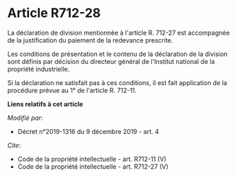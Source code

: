 # Article R712-28

La déclaration de division mentionnée à l'article R. 712-27 est accompagnée de la justification du paiement de la redevance
prescrite. 

Les conditions de présentation et le contenu de la déclaration de la division sont définis par décision du directeur général
de l'Institut national de la propriété industrielle. 

Si la déclaration ne satisfait pas à ces conditions, il est fait application de la procédure prévue au 1° de l'article R.
712-11.

**Liens relatifs à cet article**

_Modifié par_:

  - Décret n°2019-1316 du 9 décembre 2019 - art. 4

_Cite_:

  - Code de la propriété intellectuelle - art. R712-11 (V)
  - Code de la propriété intellectuelle - art. R712-27 (V)

